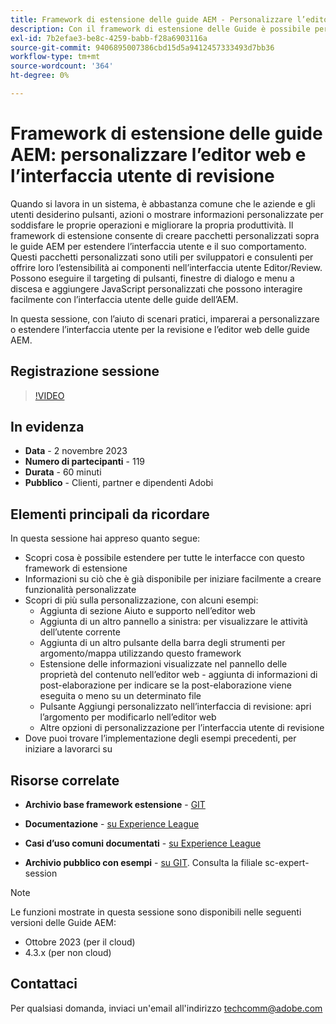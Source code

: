 ```yaml
---
title: Framework di estensione delle guide AEM - Personalizzare l’editor web e l’interfaccia di revisione
description: Con il framework di estensione delle Guide è possibile personalizzare le sezioni desiderate dell’interfaccia utente di revisione o di Webeditor utilizzando JSON, CSS e JavaScript facili da aggiornare.
exl-id: 7b2efae3-be8c-4259-babb-f28a6903116a
source-git-commit: 9406895007386cbd15d5a9412457333493d7bb36
workflow-type: tm+mt
source-wordcount: '364'
ht-degree: 0%

---
```


# Framework di estensione delle guide AEM: personalizzare l’editor web e l’interfaccia utente di revisione

Quando si lavora in un sistema, è abbastanza comune che le aziende e gli utenti desiderino pulsanti, azioni o mostrare informazioni personalizzate per soddisfare le proprie operazioni e migliorare la propria produttività. Il framework di estensione consente di creare pacchetti personalizzati sopra le guide AEM per estendere l’interfaccia utente e il suo comportamento. Questi pacchetti personalizzati sono utili per sviluppatori e consulenti per offrire loro l’estensibilità ai componenti nell’interfaccia utente Editor/Review. Possono eseguire il targeting di pulsanti, finestre di dialogo e menu a discesa e aggiungere JavaScript personalizzati che possono interagire facilmente con l’interfaccia utente delle guide dell’AEM.

In questa sessione, con l’aiuto di scenari pratici, imparerai a personalizzare o estendere l’interfaccia utente per la revisione e l’editor web delle guide AEM.

## Registrazione sessione

>[!VIDEO](https://video.tv.adobe.com/v/3425476/review-ui-customization-guides-extension-framework-web-editor)

## In evidenza

- **Data** - 2 novembre 2023
- **Numero di partecipanti** - 119
- **Durata** - 60 minuti
- **Pubblico** - Clienti, partner e dipendenti Adobi

## Elementi principali da ricordare

In questa sessione hai appreso quanto segue:
- Scopri cosa è possibile estendere per tutte le interfacce con questo framework di estensione
- Informazioni su ciò che è già disponibile per iniziare facilmente a creare funzionalità personalizzate
- Scopri di più sulla personalizzazione, con alcuni esempi:
   - Aggiunta di sezione Aiuto e supporto nell’editor web
   - Aggiunta di un altro pannello a sinistra: per visualizzare le attività dell’utente corrente
   - Aggiunta di un altro pulsante della barra degli strumenti per argomento/mappa utilizzando questo framework
   - Estensione delle informazioni visualizzate nel pannello delle proprietà del contenuto nell’editor web - aggiunta di informazioni di post-elaborazione per indicare se la post-elaborazione viene eseguita o meno su un determinato file
   - Pulsante Aggiungi personalizzato nell’interfaccia di revisione: apri l’argomento per modificarlo nell’editor web
   - Altre opzioni di personalizzazione per l’interfaccia utente di revisione
- Dove puoi trovare l’implementazione degli esempi precedenti, per iniziare a lavorarci su


## Risorse correlate

- **Archivio base framework estensione** - [GIT](https://github.com/adobe/guides-extension/tree/main)

- **Documentazione** - [su Experience League](https://guides-extension.vercel.app/docs/aem_guides_framework/basic_customisation)

- **Casi d’uso comuni documentati** - [su Experience League](https://guides-extension.vercel.app/docs/aem_guides_framework/basic_customisation)

- **Archivio pubblico con esempi** - [su GIT](https://github.com/adobe/guides-extension/tree/sc-expert-session). Consulta la filiale sc-expert-session


>[!NOTE]
>
> Le funzioni mostrate in questa sessione sono disponibili nelle seguenti versioni delle Guide AEM:
> - Ottobre 2023 (per il cloud)
> - 4.3.x (per non cloud)



## Contattaci

Per qualsiasi domanda, inviaci un&#39;email all&#39;indirizzo <techcomm@adobe.com>
